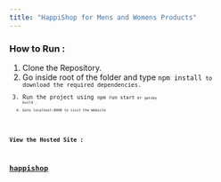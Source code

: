 ```yaml
---
title: "HappiShop for Mens and Womens Products"
---
```


### How to Run :

1. Clone the Repository.
2. Go inside root of the folder and type <code>npm install<code> to download the required dependencies.
3. Run the project using <code>npm run start<code> or <code>gatsby build<code> .
4. Goto localhost:8000 to visit the Website

### View the Hosted Site :

## [happishop](https://happishop.netlify.app/)
